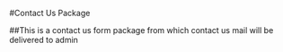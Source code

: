 #Contact Us Package

##This is a contact us form package from which contact us mail will be delivered to admin